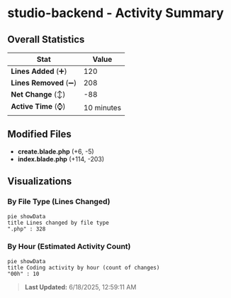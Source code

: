 # studio-backend - Activity Summary 

## Overall Statistics

| Stat                   | Value                                                             |
| ---------------------- | ----------------------------------------------------------------- |
| **Lines Added** (➕)   | 120                                          |
| **Lines Removed** (➖) | 208                                        |
| **Net Change** (↕)    | -88                |
| **Active Time** (⌚)   | 10 minutes |


## Modified Files
- **create.blade.php** (+6, -5)
- **index.blade.php** (+114, -203)

## Visualizations

### By File Type (Lines Changed)

```mermaid
pie showData
title Lines changed by file type
".php" : 328
```

### By Hour (Estimated Activity Count)

```mermaid
pie showData
title Coding activity by hour (count of changes)
"00h" : 10
```


> **Last Updated:** 6/18/2025, 12:59:11 AM
